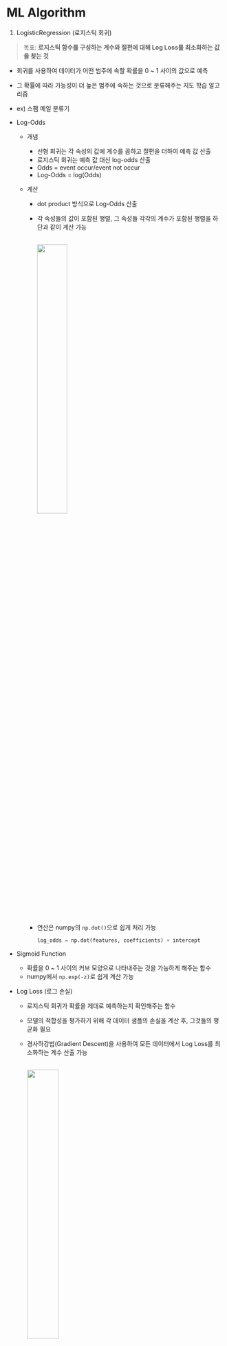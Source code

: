 # ML Algorithm
1. LogisticRegression (로지스틱 회귀)

> 목표: 
> **로지스틱 함수를 구성하는 계수와 절편에 대해 Log Loss를 최소화하는 값을 찾는 것**

- 회귀를 사용하여 데이터가 어떤 범주에 속할 확률을 0 ~ 1 사이의 값으로 예측

- 그 확률에 따라 가능성이 더 높은 범주에 속하는 것으로 분류해주는 지도 학습 알고리즘

- ex) 스팸 메일 분류기

- Log-Odds

  - 개념

    - 선형 회귀는 각 속성의 값에 계수를 곱하고 절편을 더하여 예측 값 산출
    - 로지스틱 회귀는 예측 값 대신 log-odds 산출
    - Odds = event occur/event not occur
    - Log-Odds = log(Odds)

  - 계산

    - dot product 방식으로 Log-Odds 산출

    - 각 속성들의 값이  포함된 행렬, 그 속성들 각각의 계수가 포함된 행렬을 하단과 같이 계산 가능

      <br><img src="https://github.com/YounHS/Study_DataScience/blob/master/3.%20ML/picture/LR_logodds.png" width="40%"><br>

    - 연산은 numpy의 `np.dot()`으로 쉽게 처리 가능

      ```python
      log_odds = np.dot(features, coefficients) + intercept
      ```

- Sigmoid Function

  - 확률을 0 ~ 1 사이의 커브 모양으로 나타내주는 것을 가능하게 해주는 함수
  - numpy에서 `np.exp(-z)`로 쉽게 계산 가능

- Log Loss (로그 손실)

  - 로지스틱 회귀가 확률을 제대로 예측하는지 확인해주는 함수

  - 모델의 적합성을 평가하기 위해 각 데이터 샘플의 손실을 계산 후, 그것들의 평균화 필요

  - 경사하강법(Gradient Descent)을 사용하여 모든 데이터에서 Log Loss를 최소화하는 계수 산출 가능

    <br><img src="https://github.com/YounHS/Study_DataScience/blob/master/3.%20ML/picture/LR_logloss.png" width="40%"><br>

    - m: 데이터 총 개수
    - y_i: 데이터 샘플 i의 분류
    - z_i: 데이터 샘플 i의 log-odd
    - h(z_i): 데이터 샘플 i의 log-odd의 sigmoid (데이터 샘플 i가 분류에 속할 확률)

- Classification Threshold (임계값)
  
  - 대부분 알고리즘에서 Default 임계 값은 0.5 (필요에 따라 변경 가능)

> **요약**
>
> - 로지스틱 회귀 분석은 데이터 샘플을 1 또는 0 클래스 둘 중 어디에 속하는지 이진 분류를 수행하여 예측
> - 각 features들의 계수 Log Odds를 구한 후, Sigmoid 함수를 적용하여 실제로 데이터가 해당 클래스에 속할 확률을 0 ~ 1 사이의 값으로 산출
> - Loss Function은 ML 모델이 얼마나 잘 예측했는지 확인하는 방법
> - 데이터가 클래스에 속할지 말지 결정할 확률 컷오프를 Threshold (임계값)이라고 함
> - Scikit-learn을 통해 모델 생성 및 각 feature들의 계수 산출이 가능하며, 이 때 각 계수(coefficient)들은 데이터를 분류함에 있어 해당 속성이 얼마나 중요한지 해석하는 데에 사용 가능

------

2. KNN (K-최근접이웃)

> 목표: 
> **새로운 데이터가 주어졌을 때 기존 데이터 가운데 가장 가까운 k개 이웃의 정보로 새로운 데이터 예측하는 것**

- 학습이라고 할만한 절차가 없음
- 모델을 별도로 구축하지 않는다는 뜻으로 게으른 모델(Lazy model) 또는 Instance-based Learning으로 불림
- 데이터로부터 모델을 생성해 과업을 수행하는 Model-based Learning과 대비
- 별도 모델 생성 과정없이 각각의 관측치(instance)만을 이용하여 분류/회귀 등 과업을 수행
- KNN의 하이퍼파라미터 (2가지)
  - 탐색할 이웃 수(k)
    - k가 작을 경우, 데이터의 지역적 특성을 지나치게 반영(overfitting)
    - k가 클 경우, 모델이 과하게 정규화되는 경향(underfitting)
  - 거리 측정 방법
    - Euclidean Distance
    - Manhattan Distance
    - Mahalanobis Distance
    - Correlation Distance
    - Rank Correlation Distance
- best K 찾기
  - 학습데이터와 검증데이터를 나누고, k값에 변화를 주면서 실험 필요
  - besk K 찾는 작업을 대신해주는 라이브러리 사용 필요
- combining rule
  - 이웃들 범주 가운데 빈도 기준 제일 많은 범주로 새 데이터의 범주를 예측하는 다수결 결정 방식
  - 거리가 가까운 이웃의 정보에 좀 더 가중치를 부여하는 가중합 방식
- cut-off 기준 설정
  - 학습데이터 범주의 사전확률을 고려해야함
  - ex) 제조업 정상/불량 데이터 분류의 경우, 0.7:0.3 보단 0.8:0.2가 합리적
- KNN의 장점
  - 학습데이터 내에 끼어있는 노이즈의 영향을 크게 받지 않음
  - 학습데이터 수가 많다면 꽤 효과적인 알고리즘
  - Mahalanobis 처럼 데이터의 분산을 고려할 경우, 매우 강건한 방법론
  - 1-NN에 한해, 모델 성능을 어느 정도 보장 가능
- KNN의 단점
  - 최적 이웃의 수(k)와 어떤 거리척도가 분석에 적합한지 불분명
  - 상기로 인해 데이터 각각의 특성에 맞게 연구자가 임의로 선정해야함
  - 새로운 관측치와 각각의 학습 데이터 사이의 거리를 전부 측정해야하므로 오래 걸리는 계산 시간

> **참고**
>
> - KNN 수행 전 반드시 변수를 정규화해야함
> - 명목/범주형 데이터의 경우, one-hot encoding을 사용해 더미 변수로 만들어줘야함
> - KNN의 계산복잡성을 줄이려는 Locality Sensitive Hashing, Network based Indexer, Optimized product quantization 등이 제안됨

------

3. RandomForest (랜덤 포레스트)

> 목표: 
> **여러 개의 결정 트리 분류기가 배깅을 기반으로 각자의 데이터를 샘플링하여 학습 후, 최종 보팅을 통해 예측하는 것**

- **Bagging(배깅)**

  - Bootstrap Aggregating의 약자
  - Voting과 달리 동일한 알고리즘으로 여러 분류기를 만든 후, 예측 결과를 보팅으로 최종 결정하는 알고리즘
  - 배깅 진행 과정
    1. 동일한 알고리즘을 사용하는 일정 수의 분류기 생성
    2. 각 분류기는 bootstraping 방식으로 생성된 샘플 데이터를 학습
    3. 최종적으로 모든 분류기의 보팅을 통해 예측 결정

- 여러 개의 결정 트리를 활용한 배깅 방식의 대표적인 알고리즘

- 장점

  - 결정 트리의 쉽고 직관적인 장점을 그대로 지님
  - 앙상블 알고리즘 중 비교적 빠른 수행속도
  - 다양한 분야에서 좋은 성능 나타냄

- 단점

  - 하이퍼 파라미터가 많아 튜닝을 위해 많은 시간 소요

- 하이퍼파라미터

  - n_estimators

    - 사용되는 결정 트리의 개수 지정
    - default: 10
    - 무작정 트리 개수를 늘리면 성능 향상 대비 오랜 시간 소요

  - min_samples_split

    - 노드를 분할하기 위한 최소한의 샘플 데이터 수

      -> 과적합 제어에 사용. 값이 작을수록 분할 노드가 많아져 과적합 가능성 증가

    - default: 2

  - min_samples_leaf

    - 리프노드가 되기 위한 최소한의 샘플 데이터 수

      -> 과적합 제어에 사용. 값이 작을수록 과적합 가능성 증가

    - default: 1

    - 불균형 데이터의 경우, 특정 클래스 데이터가 극도로 적을 수 있으므로 작은 값 설정 필요

  - max_features

    - 최적의 분할을 위해 고려할 피처의 치대 개수

    - default: auto

      -> 결정 트리에서는 default가 Non인 것과 차이

    - int형으로 지정 (피처 개수)

    - float형으로 지정 (전체 개수의 일정 비율만큼 사용)

    - `sqrt` 또는 `auto` (전체 피처 중 √(피처 개수)만큼 선정)

    - `log2` (전체 피처 중 log2(전체 피처 개수)만큼 선정)

  - max_depth

    - 트리의 최개 깊이

    - default: None

      -> 완벽하게 클래스 값이 결정될 때까지 분할

      -> 또는 데이터 개수가 min_samples_split보다 작아질 때까지 분할

    - 깊이가 깊어지면 과적합될 수 있으므로 적절한 제어 필요

  - max_leaf_nodes

    - 리프노드의 최대 개수
    - default: None

> **참고**
>
> - from sklearn.model_selection import GridSearchCV 를 통해 best param 추출 가능
> - scikit-learn에서는 RandomForestClassifire 클래스를 통해 랜덤 포레스트 기반의 분류 지원

------

4. SVM (Support Vector Machine)

> 목표: 
> **주어진 데이터가 어느 그룹에 속하는지 분류**

- 분류 사이에 존재하는 여백을 의미하는 마진을 최대화하여 일반화 능력을 극대화하는 모델

  - 마진: SVM에서 데이터를 분류하기 위해 사용한 일종의 분류선과 가장 가까운 데이터들과의 거리
  - 분류선을 Decision Boundary라 부르고 이 선과 가장 가까운 데이터를 Support Vector라 명명

- 결정 경계

  - Boundary로부터 Vector가 멀리 떨어질수록 최적의 결정 경계
  - 데이터에 2개의 속성이 있다면 결정 경계는 간단한 선 형태
  - 데이터에 3개의 속성이 있다면 결정 경계는 평면 형태
    - 차원이 늘어나 고차원이 되면 나타나는 결정 경계는 "초평면" 이라 명명

- 장점

  - Decision Boundary를 정의하는 것이 Support Vector이므로 데이터 포인트 중 Support Vector만 잘 골라내면 나머지 쓸데 없는 데이터 포인트 무시 가능 (따라서 속도가 빠름)

- 허용 가능한 오류 범위 내에서 가능한 최대 마진을 만들려 함

- 파라미터 C

  - 허용되는 오류 양 조절
  - C 값이 클수록 오류를 덜 허용 (하드 마진)
  - C 값이 작을수록 오류를 더 허용 (소프트 마진)

- 선형으로 분리할 수 없는 점들을 분류하기 위해 커널 사용

  - 커널: 원래 가지고 있는 데이터를 더 높은 차원의 데이터로 변환

  - 2차원의 점으로 나타낼 수 있는 데이터

    -> 다항식 커널은 3차원으로 변환

    -> RBF  커널은 점을 무한한 차원으로 변환

    - RBF 커널의 파라미터 감마
      - 감마가 너무 크면 학습 데이터에 너무 의존하여 오버피팅 발생 가능


------

